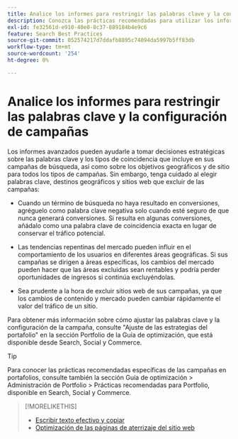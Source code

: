 ```yaml
---
title: Analice los informes para restringir las palabras clave y la configuración de campañas
description: Conozca las prácticas recomendadas para utilizar los informes con el fin de restringir las palabras clave y la configuración de campañas.
exl-id: fe32561d-e910-40e0-8c37-889184b4e9c6
feature: Search Best Practices
source-git-commit: 052574217d7ddafb8895c74094da5997b5ff83db
workflow-type: tm+mt
source-wordcount: '254'
ht-degree: 0%

---
```


# Analice los informes para restringir las palabras clave y la configuración de campañas

Los informes avanzados pueden ayudarle a tomar decisiones estratégicas sobre las palabras clave y los tipos de coincidencia que incluye en sus campañas de búsqueda, así como sobre los objetivos geográficos y de sitio para todos los tipos de campañas. Sin embargo, tenga cuidado al elegir palabras clave, destinos geográficos y sitios web que excluir de las campañas:

* Cuando un término de búsqueda no haya resultado en conversiones, agréguelo como palabra clave negativa solo cuando esté seguro de que nunca generará conversiones. Si resulta en algunas conversiones, añádalo como una palabra clave de coincidencia exacta en lugar de conservar el tráfico potencial.

* Las tendencias repentinas del mercado pueden influir en el comportamiento de los usuarios en diferentes áreas geográficas. Si sus campañas se dirigen a áreas específicas, los cambios del mercado pueden hacer que las áreas excluidas sean rentables y podría perder oportunidades de ingresos si continúa excluyéndolas.

* Sea prudente a la hora de excluir sitios web de sus campañas, ya que los cambios de contenido y mercado pueden cambiar rápidamente el valor del tráfico de un sitio.

Para obtener más información sobre cómo ajustar las palabras clave y la configuración de la campaña, consulte &quot;Ajuste de las estrategias del portafolio&quot; en la sección Portfolio de la Guía de optimización, que está disponible desde Search, Social y Commerce.<!-- verify convention for referencing Optimization Guide here -->

>[!TIP]
>
>Para conocer las prácticas recomendadas específicas de las campañas en portafolios, consulte también la sección Guía de optimización > Administración de Portfolio > Prácticas recomendadas para Portfolio, disponible en Search, Social y Commerce.<!-- verify convention for referencing Optimization Guide here -->

>[!MORELIKETHIS]
>
>* [Escribir texto efectivo y copiar](best-practices-write.md)
>* [Optimización de las páginas de aterrizaje del sitio web](best-practices-optimize.md)
